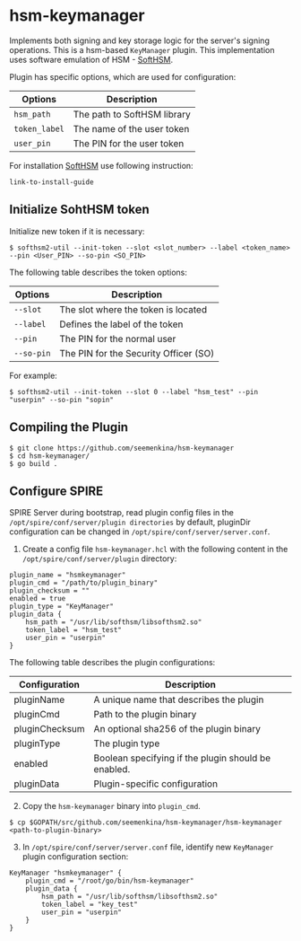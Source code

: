 # hsm-keymanager

Implements both signing and key storage logic for the server's signing operations. 
This is a hsm-based `KeyManager` plugin.
This implementation uses software emulation of HSM - [SoftHSM](https://www.opendnssec.org/softhsm/).

Plugin has specific options, which are used for configuration: 

| Options	| Description |
| --- | ---|
|`hsm_path`|The path to SoftHSM library|
|`token_label`|The name of the user token|
|`user_pin`|The PIN for the user token|

For installation [SoftHSM](https://www.opendnssec.org/softhsm/) use following instruction:
```
link-to-install-guide
```

## Initialize SohtHSM token

Initialize new token if it is necessary:

```
$ softhsm2-util --init-token --slot <slot_number> --label <token_name> --pin <User_PIN> --so-pin <SO_PIN>
```

The following table describes the token options: 

| Options	| Description |
| --- | ---|
|`--slot`|The slot where the token is located|
|`--label`|Defines the label of the token|
|`--pin`|The PIN for the normal user|
|`--so-pin`|The PIN for the Security Officer (SO)|

For example: 

```
$ softhsm2-util --init-token --slot 0 --label "hsm_test" --pin "userpin" --so-pin "sopin"
```

## Compiling the Plugin

    $ git clone https://github.com/seemenkina/hsm-keymanager
    $ cd hsm-keymanager/
    $ go build .

## Configure SPIRE

SPIRE Server during bootstrap, read plugin config files in the `/opt/spire/conf/server/plugin directories` by default, pluginDir configuration can be changed in `/opt/spire/conf/server/server.conf`.

1. Create a config file `hsm-keymanager.hcl` with the following content in the `/opt/spire/conf/server/plugin` directory:
 
````  
plugin_name = "hsmkeymanager"
plugin_cmd = "/path/to/plugin_binary"
plugin_checksum = ""
enabled = true
plugin_type = "KeyManager"
plugin_data {
    hsm_path = "/usr/lib/softhsm/libsofthsm2.so"
    token_label = "hsm_test"
    user_pin = "userpin"
}
```` 
   The following table describes the plugin configurations:
   
| Configuration	| Description |
| --- | ---|
|pluginName|A unique name that describes the plugin|
|pluginCmd|Path to the plugin binary|
|pluginChecksum|An optional sha256 of the plugin binary|
|pluginType|The plugin type|
|enabled|Boolean specifying if the plugin should be enabled.|
|pluginData|Plugin-specific configuration|


2. Copy the `hsm-keymanager` binary into `plugin_cmd`.

```
$ cp $GOPATH/src/github.com/seemenkina/hsm-keymanager/hsm-keymanager <path-to-plugin-binary>
```

3. In `/opt/spire/conf/server/server.conf` file, identify new `KeyManager` plugin configuration section:

````
KeyManager "hsmkeymanager" {
    plugin_cmd = "/root/go/bin/hsm-keymanager"
    plugin_data {
        hsm_path = "/usr/lib/softhsm/libsofthsm2.so"
        token_label = "key_test"
        user_pin = "userpin"
    }
}
````
